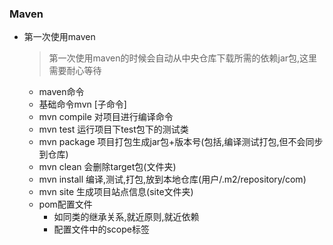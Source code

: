 ### Maven
+ 第一次使用maven
  > 第一次使用maven的时候会自动从中央仓库下载所需的依赖jar包,这里需要耐心等待

  +  maven命令
    -  基础命令mvn [子命令]
    - mvn compile 对项目进行编译命令
    - mvn test 运行项目下test包下的测试类
    - mvn package 项目打包生成jar包+版本号(包括,编译测试打包,但不会同步到仓库)
    - mvn clean 会删除target包(文件夹)
    - mvn install  编译,测试,打包,放到本地仓库(用户/.m2/repository/com)
    - mvn site 生成项目站点信息(site文件夹)

  + pom配置文件
    - 如同类的继承关系,就近原则,就近依赖
    - 配置文件中的scope标签
